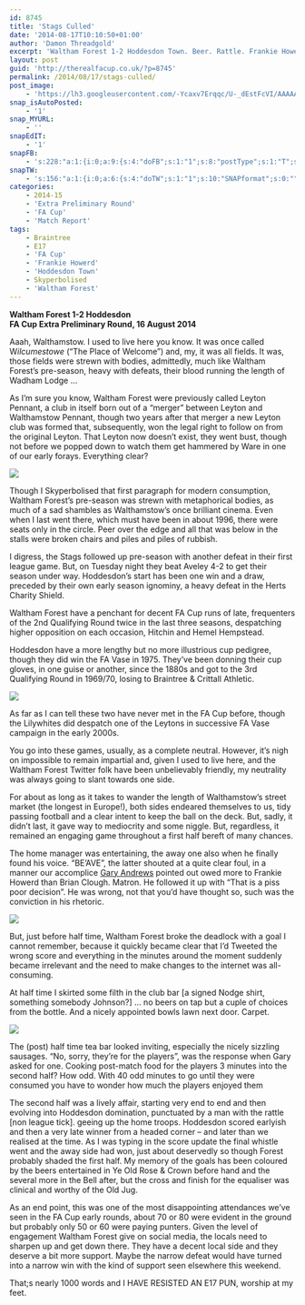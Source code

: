 ```yaml
---
id: 8745
title: 'Stags Culled'
date: '2014-08-17T10:10:50+01:00'
author: 'Damon Threadgold'
excerpt: 'Waltham Forest 1-2 Hoddesdon Town. Beer. Rattle. Frankie Howerd. Sausages. A pleasant return to Walthamstow.'
layout: post
guid: 'http://therealfacup.co.uk/?p=8745'
permalink: /2014/08/17/stags-culled/
post_image:
    - 'https://lh3.googleusercontent.com/-Ycaxv7Erqqc/U-_dEstFcVI/AAAAAAAAEi4/wE6pMkEwAtc/w803-h536-no/IMG_5923.JPG'
snap_isAutoPosted:
    - '1'
snap_MYURL:
    - ''
snapEdIT:
    - '1'
snapFB:
    - 's:228:"a:1:{i:0;a:9:{s:4:"doFB";s:1:"1";s:8:"postType";s:1:"T";s:10:"AttachPost";s:1:"2";s:10:"SNAPformat";s:0:"";s:9:"isAutoImg";s:1:"A";s:8:"imgToUse";s:0:"";s:9:"isAutoURL";s:1:"A";s:8:"urlToUse";s:0:"";s:11:"isPrePosted";s:1:"1";}}";'
snapTW:
    - 's:156:"a:1:{i:0;a:6:{s:4:"doTW";s:1:"1";s:10:"SNAPformat";s:0:"";s:8:"attchImg";s:1:"0";s:9:"isAutoImg";s:1:"A";s:8:"imgToUse";s:0:"";s:11:"isPrePosted";s:1:"1";}}";'
categories:
    - 2014-15
    - 'Extra Preliminary Round'
    - 'FA Cup'
    - 'Match Report'
tags:
    - Braintree
    - E17
    - 'FA Cup'
    - 'Frankie Howerd'
    - 'Hoddesdon Town'
    - Skyperbolised
    - 'Waltham Forest'
---
```


**Waltham Forest 1-2 Hoddesdon**  
 **FA Cup Extra Preliminary Round, 16 August 2014**

Aaah, Walthamstow. I used to live here you know. It was once called W*ilcumestowe* (“The Place of Welcome”) and, my, it was all fields. It was, those fields were strewn with bodies, admittedly, much like Waltham Forest’s pre-season, heavy with defeats, their blood running the length of Wadham Lodge …

As I’m sure you know, Waltham Forest were previously called Leyton Pennant, a club in itself born out of a “merger” between Leyton and Walthamstow Pennant, though two years after that merger a new Leyton club was formed that, subsequently, won the legal right to follow on from the original Leyton. That Leyton now doesn’t exist, they went bust, though not before we popped down to watch them get hammered by Ware in one of our early forays. Everything clear?

![](https://lh6.googleusercontent.com/-iJe2edTlgvE/U-_dEIppIwI/AAAAAAAAEis/Cdoccw2MHus/w802-h536-no/IMG_5925.JPG)

Though I Skyperbolised that first paragraph for modern consumption, Waltham Forest’s pre-season was strewn with metaphorical bodies, as much of a sad shambles as Walthamstow’s once brilliant cinema. Even when I last went there, which must have been in about 1996, there were seats only in the circle. Peer over the edge and all that was below in the stalls were broken chairs and piles and piles of rubbish.

I digress, the Stags followed up pre-season with another defeat in their first league game. But, on Tuesday night they beat Aveley 4-2 to get their season under way. Hoddesdon’s start has been one win and a draw, preceded by their own early season ignominy, a heavy defeat in the Herts Charity Shield.

Waltham Forest have a penchant for decent FA Cup runs of late, frequenters of the 2nd Qualifying Round twice in the last three seasons, despatching higher opposition on each occasion, Hitchin and Hemel Hempstead.

Hoddesdon have a more lengthy but no more illustrious cup pedigree, though they did win the FA Vase in 1975. They’ve been donning their cup gloves, in one guise or another, since the 1880s and got to the 3rd Qualifying Round in 1969/70, losing to Braintree &amp; Crittall Athletic.

![](https://lh5.googleusercontent.com/-mNJbKRICw0E/U-_dJjqxkOI/AAAAAAAAEjk/jRQcd7Z5k7I/w805-h536-no/IMG_5934.JPG)

As far as I can tell these two have never met in the FA Cup before, though the Lilywhites did despatch one of the Leytons in successive FA Vase campaign in the early 2000s.

You go into these games, usually, as a complete neutral. However, it’s nigh on impossible to remain impartial and, given I used to live here, and the Waltham Forest Twitter folk have been unbelievably friendly, my neutrality was always going to slant towards one side.

For about as long as it takes to wander the length of Walthamstow’s street market (the longest in Europe!), both sides endeared themselves to us, tidy passing football and a clear intent to keep the ball on the deck. But, sadly, it didn’t last, it gave way to mediocrity and some niggle. But, regardless, it remained an engaging game throughout a first half bereft of many chances.

The home manager was entertaining, the away one also when he finally found his voice. “BE’AVE”, the latter shouted at a quite clear foul, in a manner our accomplice [Gary Andrews](https://twitter.com/gafootbl) pointed out owed more to Frankie Howerd than Brian Clough. Matron. He followed it up with “That is a piss poor decision”. He was wrong, not that you’d have thought so, such was the conviction in his rhetoric.

![](https://lh4.googleusercontent.com/-xS0BhiyZxxY/U-_dGPTvuCI/AAAAAAAAEjQ/EY_SR1k--44/w802-h536-no/IMG_5929.JPG)

But, just before half time, Waltham Forest broke the deadlock with a goal I cannot remember, because it quickly became clear that I’d Tweeted the wrong score and everything in the minutes around the moment suddenly became irrelevant and the need to make changes to the internet was all-consuming.

At half time I skirted some filth in the club bar \[a signed Nodge shirt, something somebody Johnson?\] … no beers on tap but a cuple of choices from the bottle. And a nicely appointed bowls lawn next door. Carpet.

![](https://lh5.googleusercontent.com/-z7WT3v8b-Cg/U-_dHr3HriI/AAAAAAAAEjU/NzpbX457Acg/s536-no/IMG_5932.JPG)

The (post) half time tea bar looked inviting, especially the nicely sizzling sausages. “No, sorry, they’re for the players”, was the response when Gary asked for one. Cooking post-match food for the players 3 minutes into the second half? How odd. With 40 odd minutes to go until they were consumed you have to wonder how much the players enjoyed them

The second half was a lively affair, starting very end to end and then evolving into Hoddesdon domination, punctuated by a man with the rattle \[non league tick\]. geeing up the home troops. Hoddesdon scored earlyish and then a very late winner from a headed corner – and later than we realised at the time. As I was typing in the score update the final whistle went and the away side had won, just about deservedly so though Forest probably shaded the first half. My memory of the goals has been coloured by the beers entertained in Ye Old Rose &amp; Crown before hand and the several more in the Bell after, but the cross and finish for the equaliser was clinical and worthy of the Old Jug.

As an end point, this was one of the most disappointing attendances we’ve seen in the FA Cup early rounds, about 70 or 80 were evident in the ground but probably only 50 or 60 were paying punters. Given the level of engagement Waltham Forest give on social media, the locals need to sharpen up and get down there. They have a decent local side and they deserve a bit more support. Maybe the narrow defeat would have turned into a narrow win with the kind of support seen elsewhere this weekend.

That;s nearly 1000 words and I HAVE RESISTED AN E17 PUN, worship at my feet.